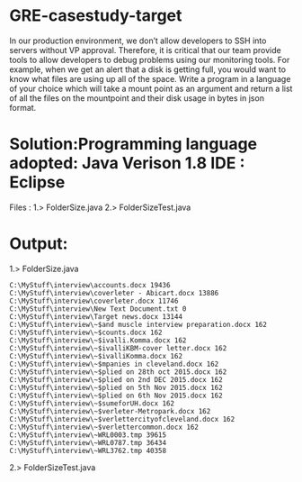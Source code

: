 # GRE-casestudy-target
In our production environment, we don’t allow developers to SSH into servers without VP approval. Therefore, it is critical that our team provide tools to allow developers to debug problems using our monitoring tools.
For example, when we get an alert that a disk is getting full, you would want to know what files are using up all of the space.
Write a program in a language of your choice which will take a mount point as an argument and return a list of all the files on the mountpoint and their disk usage in bytes in json format.

# Solution:Programming language adopted: Java Verison 1.8 IDE : Eclipse
Files : 
1.> FolderSize.java
2.> FolderSizeTest.java

# Output:
1.> FolderSize.java
```
C:\MyStuff\interview\accounts.docx 19436
C:\MyStuff\interview\coverleter - Abicart.docx 13886
C:\MyStuff\interview\coverleter.docx 11746
C:\MyStuff\interview\New Text Document.txt 0
C:\MyStuff\interview\Target news.docx 13144
C:\MyStuff\interview\~$and muscle interview preparation.docx 162
C:\MyStuff\interview\~$counts.docx 162
C:\MyStuff\interview\~$ivalli.Komma.docx 162
C:\MyStuff\interview\~$ivalliKBM-cover letter.docx 162
C:\MyStuff\interview\~$ivalliKomma.docx 162
C:\MyStuff\interview\~$mpanies in cleveland.docx 162
C:\MyStuff\interview\~$plied on 28th oct 2015.docx 162
C:\MyStuff\interview\~$plied on 2nd DEC 2015.docx 162
C:\MyStuff\interview\~$plied on 5th Nov 2015.docx 162
C:\MyStuff\interview\~$plied on 6th Nov 2015.docx 162
C:\MyStuff\interview\~$sumeforUH.docx 162
C:\MyStuff\interview\~$verleter-Metropark.docx 162
C:\MyStuff\interview\~$verlettercityofcleveland.docx 162
C:\MyStuff\interview\~$verlettercommon.docx 162
C:\MyStuff\interview\~WRL0003.tmp 39615
C:\MyStuff\interview\~WRL0787.tmp 36434
C:\MyStuff\interview\~WRL3762.tmp 40358
```
2.> FolderSizeTest.java

